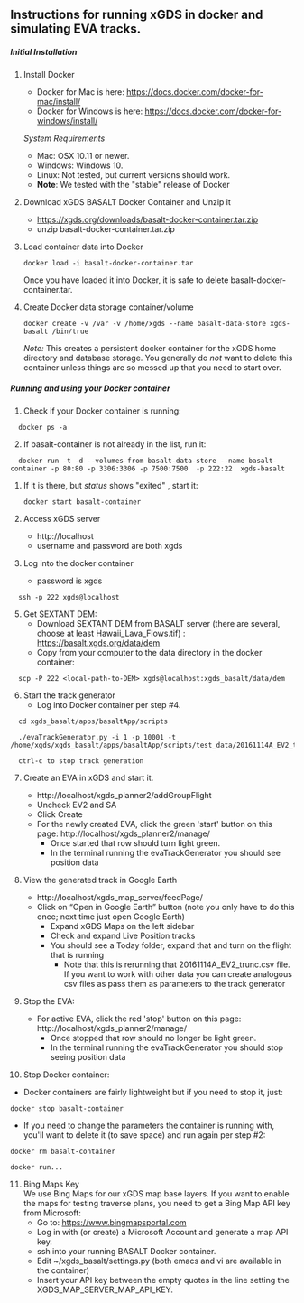 ## Instructions for running xGDS in docker and simulating EVA tracks.

##### Initial Installation
1. Install Docker
   * Docker for Mac is here: https://docs.docker.com/docker-for-mac/install/
   * Docker for Windows is here: https://docs.docker.com/docker-for-windows/install/

    *System Requirements*  
    
      * Mac: OSX 10.11 or newer.
      * Windows: Windows 10.
      * Linux: Not tested, but current versions should work.
      * **Note**: We tested with the "stable" release of Docker

1. Download xGDS BASALT Docker Container and Unzip it  
   * https://xgds.org/downloads/basalt-docker-container.tar.zip
   * unzip basalt-docker-container.tar.zip

1. Load container data into Docker  
	```
	docker load -i basalt-docker-container.tar
	```  
	Once you have loaded it into Docker, it is safe to delete basalt-docker-container.tar.
	
1. Create Docker data storage container/volume
   ```
   docker create -v /var -v /home/xgds --name basalt-data-store xgds-basalt /bin/true
   ```  
   *Note:* This creates a persistent docker container for the xGDS home directory and database storage.  You generally do *not* want to delete this container unless things are so messed up that you need to start over.
   
##### Running and using your Docker container 
1. Check if your Docker container is running:
```
  docker ps -a
```

2. If basalt-container is not already in the list, run it:
```
  docker run -t -d --volumes-from basalt-data-store --name basalt-container -p 80:80 -p 3306:3306 -p 7500:7500  -p 222:22  xgds-basalt
```

1. If it is there, but *status* shows "exited" , start it:  
   ```
   docker start basalt-container
   ```
   
3. Access xGDS server
   * http://localhost
   * username and password are both xgds

4. Log into the docker container
   * password is xgds
```
  ssh -p 222 xgds@localhost
```

5. Get SEXTANT DEM:
   * Download SEXTANT DEM from BASALT server (there are several, choose at least Hawaii_Lava_Flows.tif) :
https://basalt.xgds.org/data/dem
   * Copy from your computer to the data directory in the docker container:
```
  scp -P 222 <local-path-to-DEM> xgds@localhost:xgds_basalt/data/dem
```

6. Start the track generator
   * Log into Docker container per step #4.  
```
  cd xgds_basalt/apps/basaltApp/scripts
```
```
  ./evaTrackGenerator.py -i 1 -p 10001 -t /home/xgds/xgds_basalt/apps/basaltApp/scripts/test_data/20161114A_EV2_trunc.csv
```
```
  ctrl-c to stop track generation
```

7. Create an EVA in xGDS and start it.
   * http://localhost/xgds_planner2/addGroupFlight
   * Uncheck EV2 and SA
   * Click Create
   * For the newly created EVA, click the green 'start' button on this page: http://localhost/xgds_planner2/manage/
     * Once started that row should turn light green.
     * In the terminal running the evaTrackGenerator you should see position data

8. View the generated track in Google Earth
   * http://localhost/xgds_map_server/feedPage/
   * Click on “Open in Google Earth” button  (note you only have to do this once; next time just open Google Earth)
     * Expand xGDS Maps on the left sidebar
     * Check and expand Live Position tracks
     * You should see a Today folder, expand that and turn on the flight that is running
       * Note that this is rerunning that 20161114A_EV2_trunc.csv file.  If you want to work with other data you can create analogous csv files as pass them as parameters to the track generator
    
9. Stop the EVA:
   * For active EVA, click the red 'stop' button on this page: http://localhost/xgds_planner2/manage/
     * Once stopped that row should no longer be light green.
     * In the terminal running the evaTrackGenerator you should stop seeing position data

10. Stop Docker container:
   * Docker containers are fairly lightweight but if you need to stop it, just:
   ```
   docker stop basalt-container
   ```
   * If you need to change the parameters the container is running with, you'll want to delete it (to save space) and run again per step #2:   
   ```
   docker rm basalt-container
   ```  
   ```
   docker run...
   ```
11. Bing Maps Key  
    We use Bing Maps for our xGDS map base layers.  If you want to enable the maps for testing traverse plans, you need to get a Bing Map API key from Microsoft:
    * Go to: https://www.bingmapsportal.com
    * Log in with (or create) a Microsoft Account and generate a map API key.
    * ssh into your running BASALT Docker container.
    * Edit ~/xgds_basalt/settings.py (both emacs and vi are available in the container)
    * Insert your API key between the empty quotes in the line setting the XGDS\_MAP\_SERVER\_MAP\_API\_KEY.
